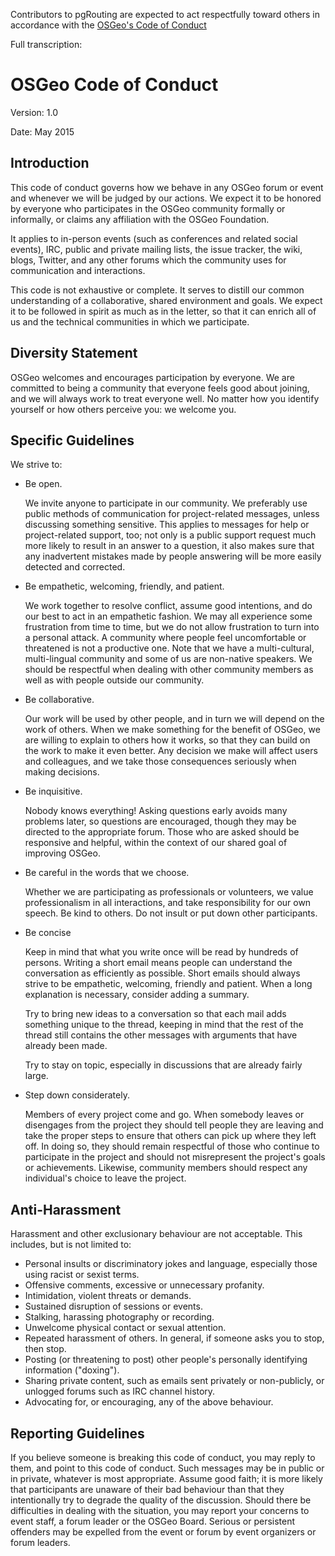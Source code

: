 Contributors to pgRouting are expected to act respectfully toward others in
accordance with the [OSGeo's Code of Conduct](https://www.osgeo.org/resources/osgeo-code-of-conduct/)

Full transcription:

# OSGeo Code of Conduct

Version: 1.0

Date: May 2015

## Introduction

This code of conduct governs how we behave in any OSGeo forum or event and
whenever we will be judged by our actions. We expect it to be honored by
everyone who participates in the OSGeo community formally or informally, or
claims any affiliation with the OSGeo Foundation.

It applies to in-person events (such as conferences and related social events),
IRC, public and private mailing lists, the issue tracker, the wiki, blogs,
Twitter, and any other forums which the community uses for communication and
interactions.

This code is not exhaustive or complete. It serves to distill our common
understanding of a collaborative, shared environment and goals. We expect it to
be followed in spirit as much as in the letter, so that it can enrich all of us
and the technical communities in which we participate.

## Diversity Statement

OSGeo welcomes and encourages participation by everyone. We are committed to
being a community that everyone feels good about joining, and we will always
work to treat everyone well. No matter how you identify yourself or how others
perceive you: we welcome you.

## Specific Guidelines

We strive to:

- Be open.

  We invite anyone to participate in our community. We preferably use public
  methods of communication for project-related messages, unless discussing
  something sensitive. This applies to messages for help or project-related
  support, too; not only is a public support request much more likely to result
  in an answer to a question, it also makes sure that any inadvertent mistakes
  made by people answering will be more easily detected and corrected.

- Be empathetic, welcoming, friendly, and patient.

  We work together to resolve conflict, assume good intentions, and do our best
  to act in an empathetic fashion. We may all experience some frustration from
  time to time, but we do not allow frustration to turn into a personal attack.
  A community where people feel uncomfortable or threatened is not a productive
  one. Note that we have a multi-cultural, multi-lingual community and some of us
  are non-native speakers. We should be respectful when dealing with other
  community members as well as with people outside our community.

- Be collaborative.

  Our work will be used by other people, and in turn we will depend on the
  work of others. When we make something for the benefit of OSGeo, we are willing
  to explain to others how it works, so that they can build on the work to make
  it even better. Any decision we make will affect users and colleagues, and we
  take those consequences seriously when making decisions.

- Be inquisitive.

  Nobody knows everything! Asking questions early avoids many problems later,
  so questions are encouraged, though they may be directed to the appropriate
  forum. Those who are asked should be responsive and helpful, within the context
  of our shared goal of improving OSGeo.

- Be careful in the words that we choose.

  Whether we are participating as professionals or volunteers, we value
  professionalism in all interactions, and take responsibility for our own
  speech. Be kind to others. Do not insult or put down other participants.

- Be concise

  Keep in mind that what you write once will be read by hundreds of persons.
  Writing a short email means people can understand the conversation as
  efficiently as possible. Short emails should always strive to be empathetic,
  welcoming, friendly and patient. When a long explanation is necessary, consider
  adding a summary.

  Try to bring new ideas to a conversation so that each mail adds something
  unique to the thread, keeping in mind that the rest of the thread still
  contains the other messages with arguments that have already been made.

  Try to stay on topic, especially in discussions that are already fairly large.

- Step down considerately.

  Members of every project come and go. When somebody leaves or disengages
  from the project they should tell people they are leaving and take the proper
  steps to ensure that others can pick up where they left off. In doing so, they
  should remain respectful of those who continue to participate in the project and
  should not misrepresent the project's goals or achievements. Likewise, community
  members should respect any individual's choice to leave the project.

## Anti-Harassment

Harassment and other exclusionary behaviour are not acceptable. This includes,
but is not limited to:

- Personal insults or discriminatory jokes and language, especially those using
  racist or sexist terms.
- Offensive comments, excessive or unnecessary profanity.
- Intimidation, violent threats or demands.
- Sustained disruption of sessions or events.
- Stalking, harassing photography or recording.
- Unwelcome physical contact or sexual attention.
- Repeated harassment of others. In general, if someone asks you to stop, then
  stop.
- Posting (or threatening to post) other people's personally identifying
  information ("doxing").
- Sharing private content, such as emails sent privately or non-publicly, or
  unlogged forums such as IRC channel history.
- Advocating for, or encouraging, any of the above behaviour.

## Reporting Guidelines

If you believe someone is breaking this code of conduct, you may reply to them,
and point to this code of conduct. Such messages may be in public or in private,
whatever is most appropriate. Assume good faith; it is more likely that
participants are unaware of their bad behaviour than that they intentionally try
to degrade the quality of the discussion. Should there be difficulties in
dealing with the situation, you may report your concerns to event staff, a forum
leader or the OSGeo Board. Serious or persistent offenders may be expelled from
the event or forum by event organizers or forum leaders.
